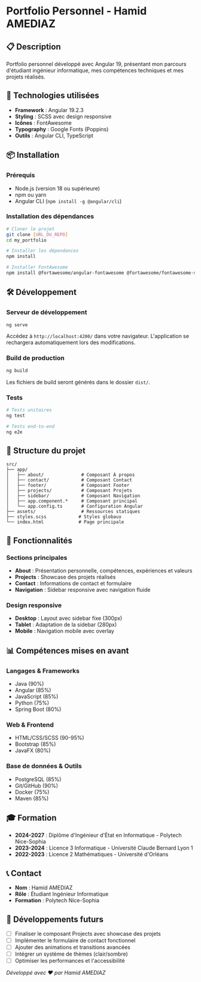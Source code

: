 # Portfolio Personnel - Hamid AMEDIAZ

## 📋 Description

Portfolio personnel développé avec Angular 19, présentant mon parcours d'étudiant ingénieur informatique, mes compétences techniques et mes projets réalisés.

## 🚀 Technologies utilisées

- **Framework** : Angular 19.2.3
- **Styling** : SCSS avec design responsive
- **Icônes** : FontAwesome
- **Typography** : Google Fonts (Poppins)
- **Outils** : Angular CLI, TypeScript

## 📦 Installation

### Prérequis
- Node.js (version 18 ou supérieure)
- npm ou yarn
- Angular CLI (`npm install -g @angular/cli`)

### Installation des dépendances

```bash
# Cloner le projet
git clone [URL_DU_REPO]
cd my_portfolio

# Installer les dépendances
npm install

# Installer FontAwesome
npm install @fortawesome/angular-fontawesome @fortawesome/fontawesome-svg-core @fortawesome/free-solid-svg-icons @fortawesome/free-brands-svg-icons
```

## 🛠️ Développement

### Serveur de développement

```bash
ng serve
```

Accédez à `http://localhost:4200/` dans votre navigateur. L'application se rechargera automatiquement lors des modifications.

### Build de production

```bash
ng build
```

Les fichiers de build seront générés dans le dossier `dist/`.

### Tests

```bash
# Tests unitaires
ng test

# Tests end-to-end
ng e2e
```

## 📱 Structure du projet

```
src/
├── app/
│   ├── about/              # Composant À propos
│   ├── contact/            # Composant Contact  
│   ├── footer/             # Composant Footer
│   ├── projects/           # Composant Projets
│   ├── sidebar/            # Composant Navigation
│   ├── app.component.*     # Composant principal
│   └── app.config.ts       # Configuration Angular
├── assets/                 # Ressources statiques
├── styles.scss            # Styles globaux
└── index.html             # Page principale
```

## 🎨 Fonctionnalités

### Sections principales

- **About** : Présentation personnelle, compétences, expériences et valeurs
- **Projects** : Showcase des projets réalisés
- **Contact** : Informations de contact et formulaire
- **Navigation** : Sidebar responsive avec navigation fluide

### Design responsive

- **Desktop** : Layout avec sidebar fixe (300px)
- **Tablet** : Adaptation de la sidebar (280px)
- **Mobile** : Navigation mobile avec overlay


## 📊 Compétences mises en avant

### Langages & Frameworks
- Java (90%)
- Angular (85%)
- JavaScript (85%)
- Python (75%)
- Spring Boot (80%)

### Web & Frontend
- HTML/CSS/SCSS (90-95%)
- Bootstrap (85%)
- JavaFX (80%)

### Base de données & Outils
- PostgreSQL (85%)
- Git/GitHub (90%)
- Docker (75%)
- Maven (85%)

## 🎓 Formation

- **2024-2027** : Diplôme d'Ingénieur d'État en Informatique - Polytech Nice-Sophia
- **2023-2024** : Licence 3 Informatique - Université Claude Bernard Lyon 1
- **2022-2023** : Licence 2 Mathématiques - Université d'Orléans

## 📞 Contact

- **Nom** : Hamid AMEDIAZ  
- **Rôle** : Étudiant Ingénieur Informatique
- **Formation** : Polytech Nice-Sophia

## 🚧 Développements futurs

- [ ] Finaliser le composant Projects avec showcase des projets
- [ ] Implémenter le formulaire de contact fonctionnel
- [ ] Ajouter des animations et transitions avancées
- [ ] Intégrer un système de thèmes (clair/sombre)
- [ ] Optimiser les performances et l'accessibilité

*Développé avec ❤️ par Hamid AMEDIAZ*